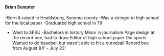 #### Brian Sumpter
-Born & raised in Healdsburg, Sonoma county
-Was a stringer in high school for the local paper
-Graduated high school in 79
- Went to SFSU
-Bachelors in history
Minor in journalism
Page design at the record bee, had to draw
Editor of high school paper
Did sports
Wanted to do baseball but wasn't able to hit a curveball
Record bee from August 84' - July 23'
